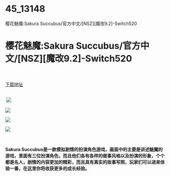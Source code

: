 # 45_13148
樱花魅魔:Sakura Succubus/官方中文/[NSZ][魔改9.2]-Switch520
# 樱花魅魔:Sakura Succubus/官方中文/[NSZ][魔改9.2]-Switch520
 <br/></br>
[下载地址](https://www.switch520.cc/article/13148 "下载地址")
<br/></br>

<p><strong>&nbsp;<img src="https://www.switch520.cc/muke_img/upload_art_editor_20210430-1_1b73326a9972ed65a24023cffb3eb374.jpg"> </strong></p>
<p><strong><img src="https://www.switch520.cc/muke_img/upload_art_editor_20210430-1_e1c9b0b32d1c0ece24b34098e27a5351.jpg"></strong></p>
<p><strong><img src="https://www.switch520.cc/muke_img/upload_art_editor_20210430-1_f57cccd7dc5eb8f1f84b07d19ab8b6f0.jpg"></strong></p>
<p><strong><img src="https://www.switch520.cc/muke_img/upload_art_editor_20210430-1_14a73c84def39dbbe146c64ab55c465a.jpg"></strong></p>
<p><strong>&nbsp;</strong></p>
<p><strong>Sakura Succubus是一款模拟剧情的扮演角色游戏，画面中的主要是讲述魅魔的游戏，里面有三位扮演角色，而且他们各有各样的做事风格以及扮演的形象，个个都是名人，剧情的内容更加的精彩，而且具有真实的故事写照，玩家们可以进来体验一番，在这里你将收获更多的成长经验。</strong></p>
<p>&nbsp;</p>
